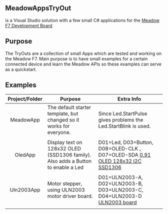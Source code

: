 
## MeadowAppsTryOut 
is a Visual Studio solution with a few small C# applications for the [Meadow F7 Development Board ](https://www.wildernesslabs.co/Meadow)

## Purpose 
The TryOuts are a collection of small Apps which are tested and working on the Meadow F7.
Main purpose is to have small examples for a certain connected device and learn the Meadow APIs so these examples can serve as a quickstart.


## Examples

| Project/Folder        | Purpose           | Extra Info        |
|:---------------:| --------------------- | -------------- |
| MeadowApp | The default starter template, but changed so it works for everyone. | Since Led.StartPulse gives problems the Led.StartBlink is used.  |
|  | |  |
| OledApp | Display text on 128x32 OLED (SSD1306 family). Also adds a Button to enable a Led  | D01=Led, D03=Button, D08=OLED-CLK , D07=OLED-SDA  [0.91 OLED 128x32 I2C SSD1306 ](https://www.aliexpress.com/item/32672229793.html?spm=a2g0s.9042311.0.0.27424c4deGstP2) |
|  | |  |
| Uln2003App | Motor stepper, using ULN2003 motor driver board. | D01=ULN2003-A, D02=ULN2003-B, D03=ULN2003-C, D04=ULN2003-D  [ULN2003 board](https://nl.aliexpress.com/item/32711426614.html?src=google&src=google&albch=shopping&acnt=494-037-6276&isdl=y&slnk=&plac=&mtctp=&albbt=Google_7_shopping&aff_platform=google&aff_short_key=UneMJZVf&&albagn=888888&albcp=6459980570&albag=76980386066&trgt=743612850714&crea=nl32711426614&netw=u&device=c&gclid=Cj0KCQiA-bjyBRCcARIsAFboWg2y2sQtoZg8n_mVO2yY5DvV6MwEBc1kMVcpUydNrslsbpW6-QmPCY4aAmaUEALw_wcB&gclsrc=aw.ds) |
|  | |  |








